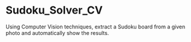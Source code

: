# Sudoku_Solver_CV
Using Computer Vision techniques, extract a Sudoku board from a given photo and automatically show the results.
